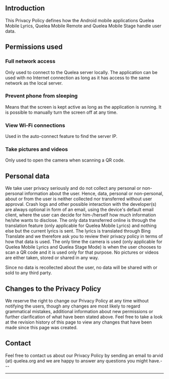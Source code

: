 ## Introduction

This Privacy Policy defines how the Android mobile applications Quelea
Mobile Lyrics, Quelea Mobile Remote and Quelea Mobile Stage handle user
data.

## Permissions used

### Full network access

Only used to connect to the Quelea server locally. The application can
be used with no Internet connection as long as it has access to the same
network as the local server.

### Prevent phone from sleeping

Means that the screen is kept active as long as the application is
running. It is possible to manually turn the screen off at any time.

### View Wi-Fi connections

Used in the auto-connect feature to find the server IP.

### Take pictures and videos

Only used to open the camera when scanning a QR code.

## Personal data

We take user privacy seriously and do not collect any personal or
non-personal information about the user. Hence, data, personal or
non-personal, about or from the user is neither collected nor
transferred without user approval. Crash logs and other possible
interaction with the developer(s) are always optional in form of an
email, using the device's default email client, where the user can
decide for him-/herself how much information he/she wants to disclose.
The only data transferred online is through the translation feature
(only applicable for Quelea Mobile Lyrics) and nothing else but the
current lyrics is sent. The lyrics is translated through Bing Translate
and we therefore ask you to review their privacy policy in terms of how
that data is used. The only time the camera is used (only applicable for
Quelea Mobile Lyrics and Quelea Stage Mode) is when the user chooses to
scan a QR code and it is used only for that purpose. No pictures or
videos are either taken, stored or shared in any way.

Since no data is recollected about the user, no data will be shared with
or sold to any third party.

## Changes to the Privacy Policy

We reserve the right to change our Privacy Policy at any time without
notifying the users, though any changes are most likely to regard
grammatical mistakes, additional information about new permissions or
further clarification of what have been stated above. Feel free to take
a look at the revision history of this page to view any changes that
have been made since this page was created.

## Contact

Feel free to contact us about our Privacy Policy by sending an email to
arvid (at) quelea.org and we are happy to answer any questions you might
have.---

---
